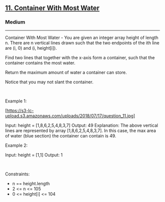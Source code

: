 <h2><a href="https://leetcode.com/problems/container-with-most-water/">11. Container With Most Water</a></h2><h3>Medium</h3><hr>Container With Most Water - You are given an integer array height of length n. There are n vertical lines drawn such that the two endpoints of the ith line are (i, 0) and (i, height[i]).

Find two lines that together with the x-axis form a container, such that the container contains the most water.

Return the maximum amount of water a container can store.

Notice that you may not slant the container.

 

Example 1:

[https://s3-lc-upload.s3.amazonaws.com/uploads/2018/07/17/question_11.jpg]


Input: height = [1,8,6,2,5,4,8,3,7]
Output: 49
Explanation: The above vertical lines are represented by array [1,8,6,2,5,4,8,3,7]. In this case, the max area of water (blue section) the container can contain is 49.


Example 2:


Input: height = [1,1]
Output: 1


 

Constraints:

 * n == height.length
 * 2 <= n <= 105
 * 0 <= height[i] <= 104